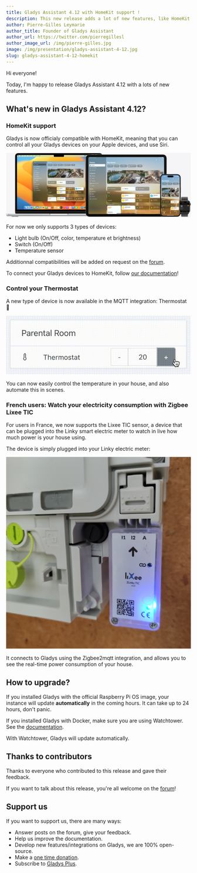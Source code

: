 ```yaml
---
title: Gladys Assistant 4.12 with HomeKit support !
description: This new release adds a lot of new features, like HomeKit support, controlling your thermostat, and Lixee TIC devices support.
author: Pierre-Gilles Leymarie
author_title: Founder of Gladys Assistant
author_url: https://twitter.com/pierregillesl
author_image_url: /img/pierre-gilles.jpg
image: /img/presentation/gladys-assistant-4-12.jpg
slug: gladys-assistant-4-12-homekit
---
```


Hi everyone!

Today, I'm happy to release Gladys Assistant 4.12 with a lots of new features.

<!--truncate-->

## What's new in Gladys Assistant 4.12?

### HomeKit support

Gladys is now officialy compatible with HomeKit, meaning that you can control all your Gladys devices on your Apple devices, and use Siri.

![HomeKit integration Gladys Assistant](../static/img/articles/en/gladys-4-12/homekit-example.jpg)

For now we only supports 3 types of devices:

- Light bulb (On/Off, color, temperature et brightness)
- Switch (On/Off)
- Temperature sensor

Additionnal compatibilities will be added on request on the [forum](https://en-community.gladysassistant.com/).

To connect your Gladys devices to HomeKit, follow [our documentation](/docs/integrations/homekit)!

### Control your Thermostat

A new type of device is now available in the MQTT integration: Thermostat 🚀

![Thermostat control in Gladys](../static/img/articles/en/gladys-4-12/thermostat.gif)

You can now easily control the temperature in your house, and also automate this in scenes.

### French users: Watch your electricity consumption with Zigbee Lixee TIC

For users in France, we now supports the Lixee TIC sensor, a device that can be plugged into the Linky smart electric meter to watch in live how much power is your house using.

The device is simply plugged into your Linky electric meter:

![Lixee TIC](../static/img/articles/en/gladys-4-12/lixee-tic.jpg)

It connects to Gladys using the Zigbee2mqtt integration, and allows you to see the real-time power consumption of your house.

## How to upgrade?

If you installed Gladys with the official Raspberry Pi OS image, your instance will update **automatically** in the coming hours. It can take up to 24 hours, don't panic.

If you installed Gladys with Docker, make sure you are using Watchtower. See the [documentation](/docs/installation/docker#auto-upgrade-gladys-with-watchtower).

With Watchtower, Gladys will update automatically.

## Thanks to contributors

Thanks to everyone who contributed to this release and gave their feedback.

If you want to talk about this release, you're all welcome on the [forum](https://en-community.gladysassistant.com/)!

## Support us

If you want to support us, there are many ways:

- Answer posts on the forum, give your feedback.
- Help us improve the documentation.
- Develop new features/integrations on Gladys, we are 100% open-source.
- Make a [one time donation](https://www.buymeacoffee.com/gladysassistant).
- Subscribe to [Gladys Plus](/plus).
